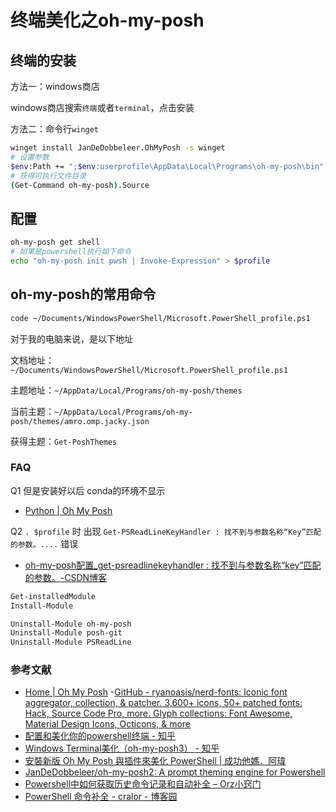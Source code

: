 # 终端美化之oh-my-posh

## 终端的安装

方法一：windows商店

windows商店搜索`终端`或者`terminal`，点击安装

方法二：命令行`winget`

```sh
winget install JanDeDobbeleer.OhMyPosh -s winget
# 设置参数
$env:Path += ";$env:userprofile\AppData\Local\Programs\oh-my-posh\bin"
# 获得可执行文件目录
(Get-Command oh-my-posh).Source
```

## 配置

```sh
oh-my-posh get shell
# 如果是powershell执行如下命令
echo "oh-my-posh init pwsh | Invoke-Expression" > $profile
```

## oh-my-posh的常用命令

```sh
code ~/Documents/WindowsPowerShell/Microsoft.PowerShell_profile.ps1
```

对于我的电脑来说，是以下地址

文档地址：`~/Documents/WindowsPowerShell/Microsoft.PowerShell_profile.ps1`

主题地址：`~/AppData/Local/Programs/oh-my-posh/themes`

当前主题：`~/AppData/Local/Programs/oh-my-posh/themes/amro.omp.jacky.json`

获得主题：`Get-PoshThemes`

### FAQ

Q1 但是安装好以后 conda的环境不显示

- [Python | Oh My Posh](https://ohmyposh.dev/docs/segments/python)

Q2 `. $profile` 时 出现 `Get-PSReadLineKeyHandler : 找不到与参数名称“Key”匹配的参数。....` 错误

- [oh-my-posh配置_get-psreadlinekeyhandler : 找不到与参数名称“key”匹配的参数。-CSDN博客](https://blog.csdn.net/thinszx/article/details/131857064)

```sh
Get-installedModule
Install-Module

Uninstall-Module oh-my-posh
Uninstall-Module posh-git
Uninstall-Module PSReadLine
```

### 参考文献

- [Home | Oh My Posh](https://ohmyposh.dev/)
-[GitHub - ryanoasis/nerd-fonts: Iconic font aggregator, collection, & patcher. 3,600+ icons, 50+ patched fonts: Hack, Source Code Pro, more. Glyph collections: Font Awesome, Material Design Icons, Octicons, & more](https://github.com/ryanoasis/nerd-fonts)
- [配置和美化你的powershell终端 - 知乎](https://zhuanlan.zhihu.com/p/444165353)
- [Windows Terminal美化（oh-my-posh3） - 知乎](https://zhuanlan.zhihu.com/p/354603010)
- [安裝新版 Oh My Posh 與插件來美化 PowerShell | 成功他媽．阿瑋](https://www.kwchang0831.dev/dev-env/pwsh/oh-my-posh)
- [JanDeDobbeleer/oh-my-posh2: A prompt theming engine for Powershell](https://github.com/JanDeDobbeleer/oh-my-posh2?tab=readme-ov-file#installation)
- [Powershell中如何获取历史命令记录和自动补全 – Orz小窍门](https://www.orztip.com/?p=850&article_title=powershell-get-history-and-auto-complete)
- [PowerShell 命令补全 - cralor - 博客园](https://www.cnblogs.com/cralor/p/17648531.html)